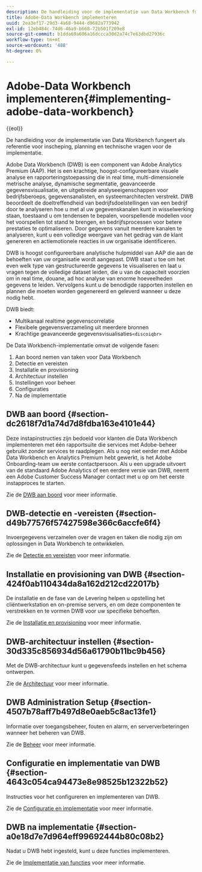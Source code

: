```yaml
---
description: De handleiding voor de implementatie van Data Workbench fungeert als referentie voor inscheping, planning en technische vragen voor de implementatie.
title: Adobe-Data Workbench implementeren
uuid: 2ea3ef17-29d3-4a68-9444-d9682a773942
exl-id: 12eb484c-74d6-46a9-b668-72b501f209e8
source-git-commit: b1dda69a606a16dccca30d2a74c7e63dbd27936c
workflow-type: tm+mt
source-wordcount: '488'
ht-degree: 0%

---
```


# Adobe-Data Workbench implementeren{#implementing-adobe-data-workbench}

{{eol}}

De handleiding voor de implementatie van Data Workbench fungeert als referentie voor inscheping, planning en technische vragen voor de implementatie.

Adobe Data Workbench (DWB) is een component van Adobe Analytics Premium (AAP). Het is een krachtige, hoogst-configureerbare visuele analyse en rapporteringstoepassing die in real time, multi-dimensionele metrische analyse, dynamische segmentatie, geavanceerde gegevensvisualisatie, en uitgebreide analyseeigenschappen voor bedrijfsberoeps, gegevensanalisten, en systeemarchitecten verstrekt. DWB beoordeelt de doeltreffendheid van bedrijfsdoelstellingen van een bedrijf door te analyseren hoe u met al uw gegevenskanalen kunt in wisselwerking staan, toestaand u om tendensen te bepalen, voorspellende modellen voor het voorspellen tot stand te brengen, en bedrijfsprocessen voor betere prestaties te optimaliseren. Door gegevens vanuit meerdere kanalen te analyseren, kunt u een volledige weergave van het gedrag van de klant genereren en actiemotionele reacties in uw organisatie identificeren.

DWB is hoogst configureerbare analytische hulpmiddel van AAP die aan de behoeften van uw organisatie wordt aangepast. DWB staat u toe om het even welk type van gestructureerde gegevens te visualiseren en laat u vragen tegen de volledige dataset leiden, die u van de capaciteit voorzien om in real time, douane, ad hoc analyse van enorme hoeveelheden gegevens te leiden. Vervolgens kunt u de benodigde rapporten instellen en plannen die moeten worden gegenereerd en geleverd wanneer u deze nodig hebt.

DWB biedt:

* Multikanaal realtime gegevenscorrelatie
* Flexibele gegevensverzameling uit meerdere bronnen
* Krachtige geavanceerde gegevensvisualisaties`<discoiqbr>`

De Data Workbench-implementatie omvat de volgende fasen:

1. Aan boord nemen van taken voor Data Workbench
1. Detectie en vereisten
1. Installatie en provisioning
1. Architectuur instellen
1. Instellingen voor beheer
1. Configuraties
1. Na de implementatie

## DWB aan boord {#section-dc2618f7d1a74d7d8fdba163e4101e44}

Deze instapinstructies zijn bedoeld voor klanten die Data Workbench implementeren met één rapportsuite die services met Adobe-beheer gebruikt zonder services te raadplegen. Als u nog niet eerder met Adobe Data Workbench en Analytics Premium hebt gewerkt, is het Adobe Onboarding-team uw eerste contactpersoon. Als u een upgrade uitvoert van de standaard Adobe Analytics of een eerdere versie van DWB, neemt een Adobe Customer Success Manager contact met u op om het eerste instapproces te starten.

Zie de [DWB aan boord](../../home/dwb-implement-overview/dwb-implement-provision/dwb-implement-onboarding.md#concept-e93aba41b26a410f959c5ca7f8e33355) voor meer informatie.

## DWB-detectie en -vereisten {#section-d49b77576f57427598e366c6accfe6f4}

Invoergegevens verzamelen over de vragen en taken die nodig zijn om oplossingen in Data Workbench te ontwikkelen.

Zie de [Detectie en vereisten](../../home/dwb-implement-overview/dwb-implement-discovery.md#concept-1544d4864e9e437bbd11b1380c1b4c9a) voor meer informatie.

## Installatie en provisioning van DWB {#section-424f0ab110434da8a162d212cd22017b}

De installatie en de fase van de Levering helpen u opstelling het cliëntwerkstation en on-premise servers, en om deze componenten te verstrekken en te vormen DWB voor uw specifieke behoeften.

Zie de [Installatie en provisioning](../../home/dwb-implement-overview/dwb-implement-provision/dwb-implement-provision.md#concept-a1ec50671ffd4a8faab09a48bc098e8f) voor meer informatie.

## DWB-architectuur instellen {#section-30d335c856934d56a61790b11bc9b456}

Met de DWB-architectuur kunt u gegevensfeeds instellen en het schema ontwerpen.

Zie de [Architectuur](../../home/dwb-implement-overview/dwb-implement-architecture/dwb-implement-architecture.md#concept-63dc9aa839e54bc78f7a3d720ce97d56) voor meer informatie.

## DWB Administration Setup {#section-4507b78aff7b497d8e0aeb5c8ac13fe1}

Informatie over toegangsbeheer, fouten en alarm, en serververbeteringen wanneer het beheren van DWB.

Zie de [Beheer](../../home/dwb-implement-overview/dwb-implement-admin.md#concept-68578dac67314c62a67ddfb4f33458a1) voor meer informatie.

## Configuratie en implementatie van DWB {#section-4643c054ca94473e8e98525b12322b52}

Instructies voor het configureren en implementeren van DWB.

Zie de [Configuratie en implementatie](../../home/dwb-implement-overview/dwb-implement-configure/dwb-implement-configure.md#concept-baffe3a57f4649cea7b6eff9a7704dc6) voor meer informatie.

## DWB na implementatie {#section-a0e18d7e7d964eff99692444b80c08b2}

Nadat u DWB hebt ingesteld, kunt u deze functies implementeren.

Zie de [Implementatie van functies](../../home/dwb-implement-overview/dwb-implement-deliver/dwb-implement-deliver.md#concept-9afa96d72a544fb4a3d1eb5be799012c) voor meer informatie.
